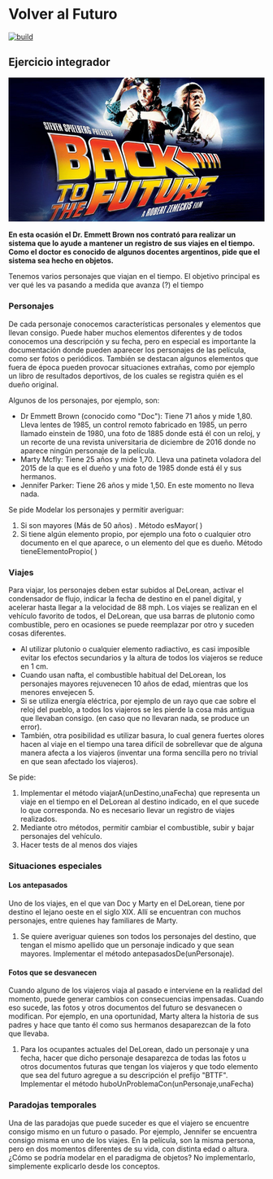 # Volver al Futuro
 
[![build](https://github.com/wollok/EjercicioIntegradorVolverAlFuturo/actions/workflows/ci.yml/badge.svg)](https://github.com/wollok/EjercicioIntegradorVolverAlFuturo/actions/workflows/ci.yml)

## Ejercicio integrador

![Volver al futuro](./img/volverAlFuturo.jpg)

**En esta ocasión el Dr. Emmett Brown nos contrató para realizar un sistema que lo ayude a mantener un registro de sus viajes en el tiempo. Como el doctor es conocido de algunos docentes argentinos, pide que el sistema sea hecho en objetos.**

Tenemos varios personajes que viajan en el tiempo. El objetivo principal es ver qué les va pasando a medida que avanza (?) el tiempo

### Personajes

De cada personaje conocemos características personales y elementos que llevan consigo. Puede haber muchos elementos diferentes y de todos conocemos una descripción y su fecha, pero en especial es importante la documentación donde pueden aparecer los personajes de las película, como ser fotos o periódicos. También se destacan algunos elementos que fuera de época pueden provocar situaciones extrañas, como por ejemplo un libro de resultados deportivos, de los cuales se registra quién es el dueño original.

Algunos de los personajes, por ejemplo, son:

- Dr Emmett Brown (conocido como "Doc"): Tiene 71 años y mide 1,80. Lleva lentes de 1985, un control remoto fabricado en 1985, un perro llamado einstein de 1980, una foto de 1885 donde está él con un reloj, y un recorte de una revista universitaria de diciembre de 2016 donde no aparece ningún personaje de la película. 
- Marty Mcfly: Tiene 25 años y mide 1,70. Lleva una patineta voladora del 2015 de la que es el dueño y una foto de 1985 donde está él y sus hermanos.
- Jennifer Parker: Tiene 26 años y mide 1,50. En este momento no lleva nada.

Se pide Modelar los personajes y permitir averiguar: 

1. Si son mayores (Más de 50 años) . Método esMayor( )
2. Si tiene algún elemento propio, por ejemplo una foto o cualquier otro documento en el que aparece, o un elemento del que es dueño. Método tieneElementoPropio( )

### Viajes
Para viajar, los personajes deben estar subidos al DeLorean, activar el condensador de flujo, indicar la fecha de destino en el panel digital, y acelerar hasta llegar a la velocidad de 88 mph.
Los viajes se realizan en el vehículo favorito de todos, el DeLorean, que usa barras de plutonio como combustible, pero en ocasiones se puede reemplazar por otro y suceden cosas diferentes.

- Al utilizar plutonio o cualquier elemento radiactivo, es casi imposible evitar los efectos secundarios y la altura de todos los viajeros se reduce en 1 cm.  
- Cuando usan nafta, el combustible habitual del DeLorean, los personajes mayores rejuvenecen 10 años de edad, mientras que los menores envejecen 5. 
- Si se utiliza energía eléctrica, por ejemplo de un rayo que cae sobre el reloj del pueblo, a todos los viajeros se les pierde la cosa más antigua que llevaban consigo. (en caso que no llevaran nada, se produce un error).
- También, otra posibilidad es utilizar basura, lo cual genera fuertes olores hacen al viaje en el tiempo una tarea difícil de sobrellevar que de alguna manera afecta a los viajeros (inventar una forma sencilla pero no trivial en que sean afectado los viajeros).

Se pide:

1. Implementar el método viajarA(unDestino,unaFecha) que representa un viaje en el tiempo en el DeLorean al destino indicado, en el que sucede lo que corresponda.  No es necesario llevar un registro de viajes realizados.
2. Mediante otro métodos, permitir cambiar el combustible, subir y bajar personajes del vehículo.
3. Hacer tests de al menos dos viajes 

### Situaciones especiales 
#### Los antepasados

Uno de los viajes, en el que van Doc y Marty en el DeLorean, tiene por destino el lejano oeste en el siglo XIX. Allí se encuentran con muchos personajes, entre quienes hay familiares de Marty.

1. Se quiere averiguar quienes son todos los personajes del destino, que tengan el mismo apellido que un personaje indicado y que sean mayores. Implementar el método antepasadosDe(unPersonaje).

#### Fotos que se desvanecen

Cuando alguno de los viajeros viaja al pasado e interviene en la realidad del momento, puede generar cambios con consecuencias impensadas. Cuando eso sucede, las fotos y otros documentos del futuro se desvanecen o modifican. Por ejemplo, en una oportunidad, Marty altera la historia de sus padres y hace que tanto él como sus hermanos desaparezcan de la foto que llevaba. 

1. Para los ocupantes actuales del DeLorean, dado un personaje y una fecha, hacer que dicho personaje desaparezca de todas las fotos u otros documentos futuras que tengan los viajeros y que todo elemento que sea del futuro agregue a su descripción el prefijo "BTTF". Implementar el método huboUnProblemaCon(unPersonaje,unaFecha)

### Paradojas temporales

Una de las paradojas que puede suceder es que el viajero se encuentre consigo mismo en un futuro o pasado.  Por ejemplo, Jennifer se encuentra consigo misma en uno de los viajes. En la película, son la misma persona, pero en dos momentos diferentes de su vida, con distinta edad o altura. ¿Cómo se podría modelar en el paradigma de objetos? No implementarlo, simplemente explicarlo desde los conceptos.
